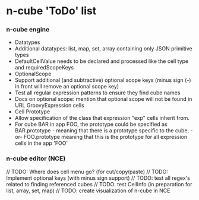 n-cube 'ToDo' list
======

### n-cube engine

* Datatypes
 * Additional datatypes: list, map, set, array containing only JSON primitive types
 * DefaultCellValue needs to be declared and processed like the cell type and requiredScopeKeys
* OptionalScope
 * Support additional (and subtractive) optional scope keys (minus sign (-) in front will remove an optional scope key)
 * Test all regular expression patterns to ensure they find cube names
 * Docs on optional scope: mention that optional scope will not be found in URL GroovyExpression cells
* Cell Prototype
 * Allow specification of the class that expression "exp" cells inherit from.
 * For cube BAR in app FOO, the prototype could be specified as BAR.prototype - meaning that there is a prototype specific to the cube, -or-
   FOO.prototype meaning that this is the prototype for all expression cells in the app 'FOO' 


### n-cube editor (NCE)
// TODO: Where does cell menu go? (for cut/copy/paste)
// TODO: Implement optional keys (with minus sign support)
// TODO: test all regex's related to finding referenced cubes
// TODO: test CellInfo (in preparation for list, array, set, map)
// TODO: create visualization of n-cube in NCE
